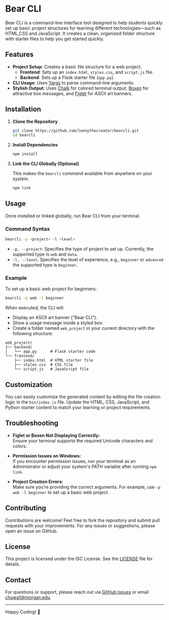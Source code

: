 
# Bear CLI

Bear CLI is a command-line interface tool designed to help students quickly set up basic project structures for learning different technologies—such as HTML,CSS and JavaScript. It creates a clean, organized folder structure with starter files to help you get started quickly.

## Features

- **Project Setup**: Creates a basic file structure for a web project.
  - **Frontend**: Sets up an `index.html`, `styles.css`, and `script.js` file.
  - **Backend**: Sets up a Flask starter file (`app.py`).
- **CLI Usage**: Uses [Yargs](https://github.com/yargs/yargs) to parse command-line arguments.
- **Stylish Output**: Uses [Chalk](https://github.com/chalk/chalk) for colored terminal output, [Boxen](https://github.com/sindresorhus/boxen) for attractive box messages, and [Figlet](https://github.com/patorjk/figlet.js) for ASCII art banners.

## Installation

1. **Clone the Repository**

   ```bash
   git clone https://github.com/lennythecreator/bearcli.git
   cd bearcli
   ```

2. **Install Dependencies**

   ```bash
   npm install
   ```

3. **Link the CLI Globally (Optional)**

   This makes the `bearcli` command available from anywhere on your system.

   ```bash
   npm link
   ```

## Usage

Once installed or linked globally, run Bear CLI from your terminal.

### Command Syntax

```bash
bearcli -p <project> -l <level>
```

- `-p, --project`: Specifies the type of project to set up. Currently, the supported type is `web` and `data`.
- `-l, --level`: Specifies the level of experience, e.g., `beginner` or `advanced` the supported type is `beginner`.

### Example

To set up a basic web project for beginners:

```bash
bearcli -p web -l beginner
```

When executed, the CLI will:

- Display an ASCII art banner ("Bear CLI").
- Show a usage message inside a styled box.
- Create a folder named `web_project` in your current directory with the following structure:

```
web_project/
├── backend/
│   └── app.py      # Flask starter code
└── frontend/
    ├── index.html  # HTML starter file
    ├── styles.css  # CSS file
    └── script.js   # JavaScript file
```

## Customization

You can easily customize the generated content by editing the file creation logic in the `bin/index.js` file. Update the HTML, CSS, JavaScript, and Python starter content to match your learning or project requirements.

## Troubleshooting

- **Figlet or Boxen Not Displaying Correctly:**  
  Ensure your terminal supports the required Unicode characters and colors.

- **Permission Issues on Windows:**  
  If you encounter permission issues, run your terminal as an Administrator or adjust your system's PATH variable after running `npm link`.

- **Project Creation Errors:**  
  Make sure you’re providing the correct arguments. For example, use `-p web -l beginner` to set up a basic web project.

## Contributing

Contributions are welcome! Feel free to fork the repository and submit pull requests with your improvements. For any issues or suggestions, please open an issue on GitHub.

## License

This project is licensed under the ISC License. See the [LICENSE](LICENSE) file for details.

## Contact

For questions or support, please reach out via [GitHub Issues](https://github.com/lennythecreator/Bear_CLI/issues) or email [chuwa1@morgan.edu](mailto:chuwa1@morgan.edu).

---

Happy Coding! 🚀
